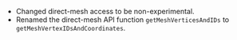 - Changed direct-mesh access to be non-experimental.
- Renamed the direct-mesh API function `getMeshVerticesAndIDs` to `getMeshVertexIDsAndCoordinates`.
